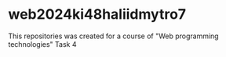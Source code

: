 # web2024ki48haliidmytro7
This repositories was created for a course of "Web programming technologies"
Task 4
